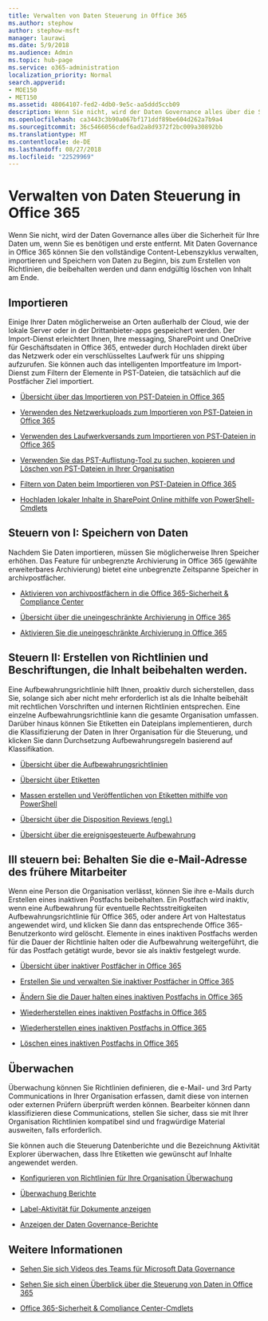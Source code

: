 ```yaml
---
title: Verwalten von Daten Steuerung in Office 365
ms.author: stephow
author: stephow-msft
manager: laurawi
ms.date: 5/9/2018
ms.audience: Admin
ms.topic: hub-page
ms.service: o365-administration
localization_priority: Normal
search.appverid:
- MOE150
- MET150
ms.assetid: 48064107-fed2-4db0-9e5c-aa5ddd5ccb09
description: Wenn Sie nicht, wird der Daten Governance alles über die Sicherheit für Ihre Daten um, wenn Sie es benötigen und erste entfernt. Mit Daten Governance in Office 365 können Sie den vollständige Content-Lebenszyklus verwalten, importieren und Speichern von Daten zu Beginn, bis zum Erstellen von Richtlinien, die beibehalten werden und dann endgültig löschen von Inhalt am Ende.
ms.openlocfilehash: ca3443c3b90a067bf171ddf89be604d262a7b9a4
ms.sourcegitcommit: 36c5466056cdef6ad2a8d9372f2bc009a30892bb
ms.translationtype: MT
ms.contentlocale: de-DE
ms.lasthandoff: 08/27/2018
ms.locfileid: "22529969"
---
```

# <a name="manage-data-governance-in-office-365"></a>Verwalten von Daten Steuerung in Office 365

Wenn Sie nicht, wird der Daten Governance alles über die Sicherheit für Ihre Daten um, wenn Sie es benötigen und erste entfernt. Mit Daten Governance in Office 365 können Sie den vollständige Content-Lebenszyklus verwalten, importieren und Speichern von Daten zu Beginn, bis zum Erstellen von Richtlinien, die beibehalten werden und dann endgültig löschen von Inhalt am Ende.
  
## <a name="import"></a>Importieren

Einige Ihrer Daten möglicherweise an Orten außerhalb der Cloud, wie der lokale Server oder in der Drittanbieter-apps gespeichert werden. Der Import-Dienst erleichtert Ihnen, Ihre messaging, SharePoint und OneDrive für Geschäftsdaten in Office 365, entweder durch Hochladen direkt über das Netzwerk oder ein verschlüsseltes Laufwerk für uns shipping aufzurufen. Sie können auch das intelligenten Importfeature im Import-Dienst zum Filtern der Elemente in PST-Dateien, die tatsächlich auf die Postfächer Ziel importiert. 
  
- [Übersicht über das Importieren von PST-Dateien in Office 365](https://support.office.com/article/ba688e0a-0fcb-4bd7-8e57-2b669564ea84)
    
- [Verwenden des Netzwerkuploads zum Importieren von PST-Dateien in Office 365](use-network-upload-to-import-pst-files.md)
    
- [Verwenden des Laufwerkversands zum Importieren von PST-Dateien in Office 365](use-drive-shipping-to-import-pst-files-to-office-365.md)
    
- [Verwenden Sie das PST-Auflistung-Tool zu suchen, kopieren und Löschen von PST-Dateien in Ihrer Organisation](find-copy-and-delete-pst-files-in-your-organization.md)
    
- [Filtern von Daten beim Importieren von PST-Dateien in Office 365](filter-data-when-importing-pst-files.md)
    
- [Hochladen lokaler Inhalte in SharePoint Online mithilfe von PowerShell-Cmdlets](https://support.office.com/article/555049c6-15ef-45a6-9a1f-a1ef673b867c)
    
## <a name="govern-i-store-data"></a>Steuern von I: Speichern von Daten

Nachdem Sie Daten importieren, müssen Sie möglicherweise Ihren Speicher erhöhen. Das Feature für unbegrenzte Archivierung in Office 365 (gewählte erweiterbares Archivierung) bietet eine unbegrenzte Zeitspanne Speicher in archivpostfächer.
  
- [Aktivieren von archivpostfächern in die Office 365-Sicherheit &amp; Compliance Center](enable-archive-mailboxes.md)

- [Übersicht über die uneingeschränkte Archivierung in Office 365](unlimited-archiving.md)
    
- [Aktivieren Sie die uneingeschränkte Archivierung in Office 365](enable-unlimited-archiving.md)
    

    
## <a name="govern-ii-create-policies-and-labels-to-retain-content"></a>Steuern II: Erstellen von Richtlinien und Beschriftungen, die Inhalt beibehalten werden.

Eine Aufbewahrungsrichtlinie hilft Ihnen, proaktiv durch sicherstellen, dass Sie, solange sich aber nicht mehr erforderlich ist als die Inhalte beibehält mit rechtlichen Vorschriften und internen Richtlinien entsprechen. Eine einzelne Aufbewahrungsrichtlinie kann die gesamte Organisation umfassen. Darüber hinaus können Sie Etiketten ein Dateiplans implementieren, durch die Klassifizierung der Daten in Ihrer Organisation für die Steuerung, und klicken Sie dann Durchsetzung Aufbewahrungsregeln basierend auf Klassifikation.
  
- [Übersicht über die Aufbewahrungsrichtlinien](retention-policies.md)
    
- [Übersicht über Etiketten](labels.md)
    
- [Massen erstellen und Veröffentlichen von Etiketten mithilfe von PowerShell](https://support.office.com/article/8986701b-ffa1-46ec-8fd0-8f7e81d5b25f.aspx)
    
- [Übersicht über die Disposition Reviews (engl.)](disposition-reviews.md)
    
- [Übersicht über die ereignisgesteuerte Aufbewahrung](event-driven-retention.md)
    
## <a name="govern-iii-retain-the-email-of-former-employees"></a>III steuern bei: Behalten Sie die e-Mail-Adresse des frühere Mitarbeiter

Wenn eine Person die Organisation verlässt, können Sie ihre e-Mails durch Erstellen eines inaktiven Postfachs beibehalten. Ein Postfach wird inaktiv, wenn eine Aufbewahrung für eventuelle Rechtsstreitigkeiten Aufbewahrungsrichtlinie für Office 365, oder andere Art von Haltestatus angewendet wird, und klicken Sie dann das entsprechende Office 365-Benutzerkonto wird gelöscht. Elemente in eines inaktiven Postfachs werden für die Dauer der Richtlinie halten oder die Aufbewahrung weitergeführt, die für das Postfach getätigt wurde, bevor sie als inaktiv festgelegt wurde.
  
- [Übersicht über inaktiver Postfächer in Office 365](inactive-mailboxes-in-office-365.md)
    
- [Erstellen Sie und verwalten Sie inaktiver Postfächer in Office 365](create-and-manage-inactive-mailboxes.md)

- [Ändern Sie die Dauer halten eines inaktiven Postfachs in Office 365](change-the-hold-duration-for-an-inactive-mailbox.md)
  
- [Wiederherstellen eines inaktiven Postfachs in Office 365](recover-an-inactive-mailbox.md)
 
- [Wiederherstellen eines inaktiven Postfachs in Office 365](restore-an-inactive-mailbox.md)

- [Löschen eines inaktiven Postfachs in Office 365](delete-an-inactive-mailbox.md)

## <a name="monitor"></a>Überwachen

Überwachung können Sie Richtlinien definieren, die e-Mail- und 3rd Party Communications in Ihrer Organisation erfassen, damit diese von internen oder externen Prüfern überprüft werden können. Bearbeiter können dann klassifizieren diese Communications, stellen Sie sicher, dass sie mit Ihrer Organisation Richtlinien kompatibel sind und fragwürdige Material ausweiten, falls erforderlich.
  
Sie können auch die Steuerung Datenberichte und die Bezeichnung Aktivität Explorer überwachen, dass Ihre Etiketten wie gewünscht auf Inhalte angewendet werden.
  
- [Konfigurieren von Richtlinien für Ihre Organisation Überwachung](configure-supervision-policies.md)
    
- [Überwachung Berichte](supervision-reports.md)
    
- [Label-Aktivität für Dokumente anzeigen](view-label-activity-for-documents.md)
    
- [Anzeigen der Daten Governance-Berichte](view-the-data-governance-reports.md)
    
## <a name="more-information"></a>Weitere Informationen

- [Sehen Sie sich Videos des Teams für Microsoft Data Governance](https://go.microsoft.com/fwlink/?linkid=867039)
    
- [Sehen Sie sich einen Überblick über die Steuerung von Daten in Office 365](https://go.microsoft.com/fwlink/?linkid=852644)
    
- [Office 365-Sicherheit &amp; Compliance Center-Cmdlets](https://go.microsoft.com/fwlink/?linkid=852310)
    

